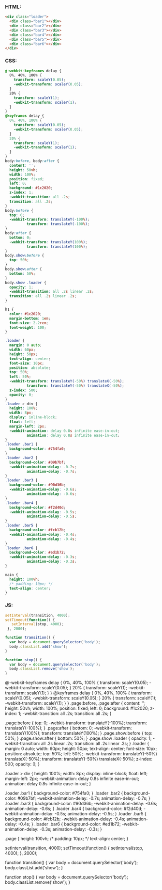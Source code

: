 ### HTML:
``` html
<div class="loader">
  <div class="bar1"></div>
  <div class="bar2"></div>
  <div class="bar3"></div>
  <div class="bar4"></div>
  <div class="bar5"></div>
  <div class="bar6"></div>
</div>
```

### CSS:
``` css
@-webkit-keyframes delay {
  0%, 40%, 100% {
    transform: scaleY(0.05);
    -webkit-transform: scaleY(0.05);
  }
  20% {
    transform: scaleY(1);
    -webkit-transform: scaleY(1);
  }
}
@keyframes delay {
  0%, 40%, 100% {
    transform: scaleY(0.05);
    -webkit-transform: scaleY(0.05);
  }
  20% {
    transform: scaleY(1);
    -webkit-transform: scaleY(1);
  }
}
body:before, body:after {
  content: '';
  height: 50vh;
  width: 100%;
  position: fixed;
  left: 0;
  background: #1c2020;
  z-index: 1;
  -webkit-transition: all .2s;
  transition: all .2s;
}
body:before {
  top: 0;
  -webkit-transform: translateY(-100%);
          transform: translateY(-100%);
}
body:after {
  bottom: 0;
  -webkit-transform: translateY(100%);
          transform: translateY(100%);
}
body.show:before {
  top: 50%;
}
body.show:after {
  bottom: 50%;
}
body.show .loader {
  opacity: 1;
  -webkit-transition: all .2s linear .2s;
  transition: all .2s linear .2s;
}

h1 {
  color: #1c2020;
  margin-bottom: 1em;
  font-size: 2.2rem;
  font-weight: 100;
}

.loader {
  margin: 0 auto;
  width: 60px;
  height: 50px;
  text-align: center;
  font-size: 10px;
  position: absolute;
  top: 50%;
  left: 50%;
  -webkit-transform: translateY(-50%) translateX(-50%);
          transform: translateY(-50%) translateX(-50%);
  z-index: 500;
  opacity: 0;
}
.loader > div {
  height: 100%;
  width: 8px;
  display: inline-block;
  float: left;
  margin-left: 2px;
  -webkit-animation: delay 0.8s infinite ease-in-out;
          animation: delay 0.8s infinite ease-in-out;
}
.loader .bar1 {
  background-color: #754fa0;
}
.loader .bar2 {
  background-color: #09b7bf;
  -webkit-animation-delay: -0.7s;
          animation-delay: -0.7s;
}
.loader .bar3 {
  background-color: #90d36b;
  -webkit-animation-delay: -0.6s;
          animation-delay: -0.6s;
}
.loader .bar4 {
  background-color: #f2d40d;
  -webkit-animation-delay: -0.5s;
          animation-delay: -0.5s;
}
.loader .bar5 {
  background-color: #fcb12b;
  -webkit-animation-delay: -0.4s;
          animation-delay: -0.4s;
}
.loader .bar6 {
  background-color: #ed1b72;
  -webkit-animation-delay: -0.3s;
          animation-delay: -0.3s;
}

main {
  height: 100vh;
  /* padding: 10px; */
  text-align: center;
}
```
### JS:
``` javascript
setInterval(transition, 4000);
setTimeout(function() {
   setInterval(stop, 4000);
 }, 2000);

function transition() {
  var body = document.querySelector('body');
  body.classList.add('show');
}

function stop() {
  var body = document.querySelector('body');
  body.classList.remove('show');
}
```

<styles>
  @-webkit-keyframes delay {
    0%, 40%, 100% {
      transform: scaleY(0.05);
      -webkit-transform: scaleY(0.05);
    }
    20% {
      transform: scaleY(1);
      -webkit-transform: scaleY(1);
    }
  }
  @keyframes delay {
    0%, 40%, 100% {
      transform: scaleY(0.05);
      -webkit-transform: scaleY(0.05);
    }
    20% {
      transform: scaleY(1);
      -webkit-transform: scaleY(1);
    }
  }
  .page:before, .page:after {
    content: '';
    height: 50vh;
    width: 100%;
    position: fixed;
    left: 0;
    background: #1c2020;
    z-index: 1;
    -webkit-transition: all .2s;
    transition: all .2s;
  }
  
  .page:before {
    top: 0;
    -webkit-transform: translateY(-100%);
            transform: translateY(-100%);
  }
  .page:after {
    bottom: 0;
    -webkit-transform: translateY(100%);
            transform: translateY(100%);
  }
  .page.show:before {
    top: 50%;
  }
  .page.show:after {
    bottom: 50%;
  }
  .page.show .loader {
    opacity: 1;
    -webkit-transition: all .2s linear .2s;
    transition: all .2s linear .2s;
  }
  .loader {
    margin: 0 auto;
    width: 60px;
    height: 50px;
    text-align: center;
    font-size: 10px;
    position: absolute;
    top: 50%;
    left: 50%;
    -webkit-transform: translateY(-50%) translateX(-50%);
            transform: translateY(-50%) translateX(-50%);
    z-index: 500;
    opacity: 0;
  }
  
  .loader > div {
    height: 100%;
    width: 8px;
    display: inline-block;
    float: left;
    margin-left: 2px;
    -webkit-animation: delay 0.8s infinite ease-in-out;
            animation: delay 0.8s infinite ease-in-out;
  }
  
  .loader .bar1 {
    background-color: #754fa0;
  }
  .loader .bar2 {
    background-color: #09b7bf;
    -webkit-animation-delay: -0.7s;
            animation-delay: -0.7s;
  }
  .loader .bar3 {
    background-color: #90d36b;
    -webkit-animation-delay: -0.6s;
            animation-delay: -0.6s;
  }
  .loader .bar4 {
    background-color: #f2d40d;
    -webkit-animation-delay: -0.5s;
            animation-delay: -0.5s;
  }
  .loader .bar5 {
    background-color: #fcb12b;
    -webkit-animation-delay: -0.4s;
            animation-delay: -0.4s;
  }
  .loader .bar6 {
    background-color: #ed1b72;
    -webkit-animation-delay: -0.3s;
            animation-delay: -0.3s;
  }

  .page {
    height: 100vh;
    /* padding: 10px; */
    text-align: center;
  }
</styles>

<scripts>
  setInterval(transition, 4000);
  setTimeout(function() {
     setInterval(stop, 4000);
   }, 2000);

  function transition() {
    var body = document.querySelector('body');
    body.classList.add('show');
  }

  function stop() {
    var body = document.querySelector('body');
    body.classList.remove('show');
  }
</scripts>

<div class="page">
  <div class="loader">
  <div class="bar1"></div>
  <div class="bar2"></div>
  <div class="bar3"></div>
  <div class="bar4"></div>
  <div class="bar5"></div>
  <div class="bar6"></div>
</div>
</div>
